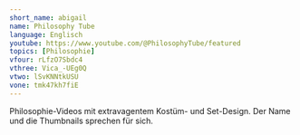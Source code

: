 ```yaml
---
short_name: abigail
name: Philosophy Tube
language: Englisch
youtube: https://www.youtube.com/@PhilosophyTube/featured
topics: [Philosophie]
vfour: rLfzO7Sbdc4
vthree: Vica_-UEg0Q
vtwo: lSvKNNtkUSU
vone: tmk47kh7fiE
---
```

Philosophie-Videos mit extravagentem Kostüm- und Set-Design. Der Name und die Thumbnails sprechen für sich.



